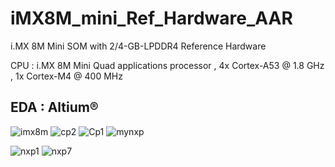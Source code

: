# iMX8M_mini_Ref_Hardware_AAR
  i.MX 8M Mini SOM with 2/4-GB-LPDDR4 Reference Hardware



CPU : i.MX 8M Mini Quad applications processor , 4x Cortex-A53 @ 1.8 GHz , 1x Cortex-M4 @ 400 MHz

## EDA : Altium®

![imx8m](https://user-images.githubusercontent.com/20875467/136380296-03939aa4-e670-4e0c-8cd8-558230ead868.PNG)
![cp2](https://user-images.githubusercontent.com/20875467/136378231-682880b9-eec2-4896-b2ce-605a3ca8bca2.JPG)
![Cp1](https://user-images.githubusercontent.com/20875467/136378313-6321d010-f9d8-41df-92ef-a951aba25257.JPG)
![mynxp](https://user-images.githubusercontent.com/20875467/136378813-556f1c6d-afc5-4a39-9066-3dcc885ff897.JPG)

![nxp1](https://user-images.githubusercontent.com/20875467/136378831-f91145e1-e46c-4d13-a847-c908fa242a8d.JPG)
![nxp7](https://user-images.githubusercontent.com/20875467/136378918-3fca08bc-89f0-42a1-a412-f4b026c2fc4d.JPG)
